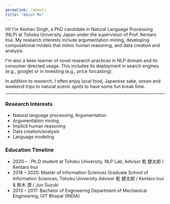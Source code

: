 ```yaml
---
permalink: /about/
title: "About Me"
---
```


Hi! I'm Keshav Singh, a PhD candidate in Natural Language Processing (NLP) at Tohoku University Japan under the supervision of Prof. Kentaro Inui. 
My research interests include argumentation mining, developing computational models that mimic human reasoning, and data creation and analysis. 

I'm also a keen learner of novel research practices in NLP domain and its consumer directed usage. This includes its deployment in search engines (e.g., google) or in investing (e.g., price forcasting). 

In addition to research, I often enjoy local food, Japanese sake, onsen and weekend trips to natural scenic spots to have some fun break time.  

---

### Research Interests
+ Natural language processing, Argumentation
+ Argumentation mining
+ Implicit human reasoning 
+ Data creation/analysis 
+ Language modeling

### Education Timeline
+ 2020 – : Ph.D student at Tohoku University, NLP Lab, Advisor 乾 健太郎 / Kentaro Inui
+ 2018 – 2020: Master of Information Sciences
Graduate School of Information Sciences, Tohoku University
Advisor 乾 健太郎 / Kentaro Inui & 鈴木 潤 / Jun Suzuki
+ 2013 – 2017: Bachelor of Engineering
Department of Mechanical Engineering, UIT Bhopal (INDIA)